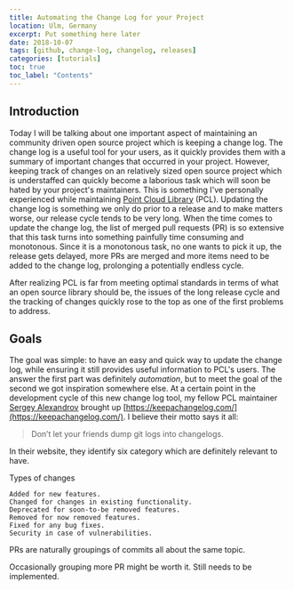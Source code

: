 ```yaml
---
title: Automating the Change Log for your Project
location: Ulm, Germany
excerpt: Put something here later
date: 2018-10-07
tags: [github, change-log, changelog, releases]
categories: [tutorials]
toc: true
toc_label: "Contents"
---
```


## Introduction

Today I will be talking about one important aspect of maintaining an community driven open source project which is keeping a change log. The change log is a useful tool for your users, as it quickly provides them with a summary of important changes that occurred in your project. However, keeping track of changes on an relatively sized open source project which is understaffed can quickly become a laborious task which will soon be hated by your project's maintainers. This is something I've personally experienced while maintaining [Point Cloud Library](http://pointclouds.org/) (PCL). Updating the change log is something we only do prior to a release and to make matters worse, our release cycle tends to be very long. When the time comes to update the change log, the list of merged pull requests (PR) is so extensive that this task turns into something painfully time consuming and monotonous. Since it is a monotonous task, no one wants to pick it up,  the release gets delayed, more PRs are merged and more items need to be added to the change log, prolonging a potentially endless cycle.

After realizing PCL is far from meeting optimal standards in terms of what an open source library should be, the issues of the long release cycle and the tracking of changes quickly rose to the top as one of the first problems to address.

## Goals

The goal was simple: to have an easy and quick way to update the change log, while ensuring it still provides useful information to PCL's users. The answer the first part was definitely *automation*, but to meet the goal of the second we got inspiration somewhere else. At a certain point in the development cycle of this new change log tool, my fellow PCL maintainer [Sergey Alexandrov](https://github.com/taketwo) brought up [https://keepachangelog.com/](https://keepachangelog.com/). I believe their motto says it all:
> Don’t let your friends dump git logs into changelogs.

In their website, they identify six category which are definitely relevant to have.


Types of changes

    Added for new features.
    Changed for changes in existing functionality.
    Deprecated for soon-to-be removed features.
    Removed for now removed features.
    Fixed for any bug fixes.
    Security in case of vulnerabilities.

PRs are naturally groupings of commits all about the same topic.

Occasionally grouping more PR might be worth it. Still needs to be implemented.